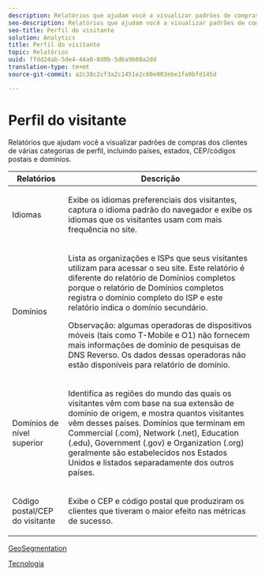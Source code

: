 ```yaml
---
description: Relatórios que ajudam você a visualizar padrões de compras dos clientes de várias categorias de perfil, incluindo países, estados, CEP/códigos postais e domínios.
seo-description: Relatórios que ajudam você a visualizar padrões de compras dos clientes de várias categorias de perfil, incluindo países, estados, CEP/códigos postais e domínios.
seo-title: Perfil do visitante
solution: Analytics
title: Perfil do visitante
topic: Relatórios
uuid: ffdd24ab-5de4-44a0-8d9b-5d6a9b60a2dd
translation-type: tm+mt
source-git-commit: a2c38c2cf3a2c1451e2c60e003ebe1fa9bfd145d

---
```



# Perfil do visitante

Relatórios que ajudam você a visualizar padrões de compras dos clientes de várias categorias de perfil, incluindo países, estados, CEP/códigos postais e domínios.

<table id="table_B09EA999973A4646BF66DF5D7BEA0820"> 
 <thead> 
  <tr> 
   <th colname="col1" class="entry"> Relatórios </th> 
   <th colname="col2" class="entry"> Descrição </th> 
  </tr> 
 </thead>
 <tbody> 
  <tr> 
   <td colname="col1"> Idiomas </td> 
   <td colname="col2"> <p>  Exibe os idiomas preferenciais dos visitantes, captura o idioma padrão do navegador e exibe os idiomas que os visitantes usam com mais frequência no site. </p> </td> 
  </tr> 
  <tr> 
   <td colname="col1"> Domínios </td> 
   <td colname="col2"> <p> Lista as organizações e ISPs que seus visitantes utilizam para acessar o seu site. Este relatório é diferente do relatório de <span class="wintitle">Domínios completos</span> porque o relatório de <span class="wintitle">Domínios completos</span> registra o domínio completo do ISP e este relatório indica o domínio secundário. </p> <p> <p>Observação: algumas operadoras de dispositivos móveis (tais como T-Mobile e O1) não fornecem mais informações de domínio de pesquisas de DNS Reverso. Os dados dessas operadoras não estão disponíveis para relatório de domínio. </p> </p> </td> 
  </tr> 
  <tr> 
   <td colname="col1"> Domínios de nível superior </td> 
   <td colname="col2"> <p> Identifica as regiões do mundo das quais os visitantes vêm com base na sua extensão de domínio de origem, e mostra quantos visitantes vêm desses países. Domínios que terminam em Commercial (.com), Network (.net), Education (.edu), Government (.gov) e Organization (.org) geralmente são estabelecidos nos Estados Unidos e listados separadamente dos outros países. </p> </td> 
  </tr> 
  <tr> 
   <td colname="col1"> Código postal/CEP do visitante </td> 
   <td colname="col2"> <p> Exibe o CEP e código postal que produziram os clientes que tiveram o maior efeito nas métricas de sucesso. </p> </td> 
  </tr> 
 </tbody> 
</table>

[GeoSegmentation](../../../components/c-variables/dimensionslist/reports-geosegmentation.md#concept_1B9CB209CFD94398B09C913D11648802)

[Tecnologia](../../../components/c-variables/dimensionslist/reports-technology.md#concept_BD66B540E4AE49D999289B48445A9AFE)
